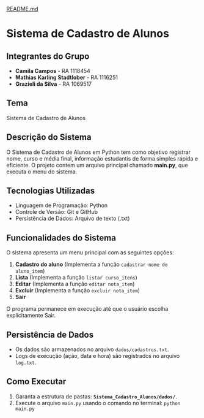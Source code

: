[README.md](https://github.com/user-attachments/files/23175900/README.md)
# Sistema de Cadastro de Alunos

## Integrantes do Grupo
* **Camila Campos** - RA 1118454
* **Mathias Karling Stadtlober** - RA 1116251
* **Grazieli da Silva** - RA 1069517

## Tema
Sistema de Cadastro de Alunos

## Descrição do Sistema
O Sistema de Cadastro de Alunos em Python tem como objetivo registrar nome, curso e média final, informação estudantis de forma simples rápida e eficiente. O projeto contem um arquivo principal chamado **main.py**, que executa o menu do sistema.

## Tecnologias Utilizadas
* Linguagem de Programação: Python
* Controle de Versão: Git e GitHub
* Persistência de Dados: Arquivo de texto (.txt)

## Funcionalidades do Sistema
O sistema apresenta um menu principal com as seguintes opções:

1.  **Cadastro do aluno** (Implementa a função `cadastrar nome do aluno_item`)
2.  **Lista** (Implementa a função `listar curso_itens`)
3.  **Editar** (Implementa a função `editar nota_item`)
4.  **Excluir** (Implementa a função `excluir nota_item`)
5.  **Sair**

O programa permanece em execução até que o usuário escolha explicitamente Sair.

## Persistência de Dados
* Os dados são armazenados no arquivo `dados/cadastros.txt`.
* Logs de execução (ação, data e hora) são registrados no arquivo `log.txt`.

## Como Executar
1.  Garanta a estrutura de pastas: **`Sistema_Cadastro_Alunos/dados/`**.
2.  Execute o arquivo `main.py` usando o comando no terminal: `python main.py`
